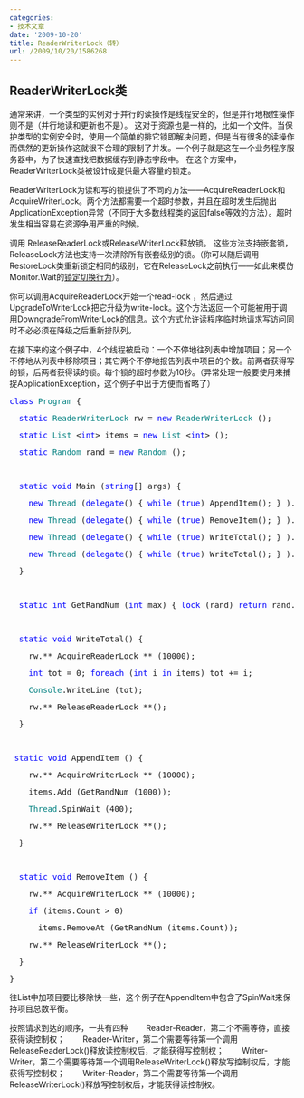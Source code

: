 ```yaml
---
categories:
- 技术文章
date: '2009-10-20'
title: ReaderWriterLock（转）
url: /2009/10/20/1586268
---
```



## ReaderWriterLock类

通常来讲，一个类型的实例对于并行的读操作是线程安全的，但是并行地根性操作则不是（并行地读和更新也不是）。 这对于资源也是一样的，比如一个文件。当保护类型的实例安全时，使用一个简单的排它锁即解决问题，但是当有很多的读操作 而偶然的更新操作这就很不合理的限制了并发。一个例子就是这在一个业务程序服务器中，为了快速查找把数据缓存到静态字段中。 在这个方案中，ReaderWriterLock类被设计成提供最大容量的锁定。

ReaderWriterLock为读和写的锁提供了不同的方法&#8212;&#8212;AcquireReaderLock和AcquireWriterLock。两个方法都需要一个超时参数，并且在超时发生后抛出ApplicationException异常（不同于大多数线程类的返回false等效的方法）。超时发生相当容易在资源争用严重的时候。 

调用 ReleaseReaderLock或ReleaseWriterLock释放锁。 这些方法支持嵌套锁，ReleaseLock方法也支持一次清除所有嵌套级别的锁。（你可以随后调用RestoreLock类重新锁定相同的级别，它在ReleaseLock之前执行&#8212;&#8212;如此来模仿Monitor.Wait的[锁定切换行为](http://knowledge.swanky.wu.googlepages.com/threading_in_c_sharp_part_4.html#_Lock_toggling)）。

你可以调用AcquireReaderLock开始一个read-lock ，然后通过UpgradeToWriterLock把它升级为write-lock。这个方法返回一个可能被用于调用DowngradeFromWriterLock的信息。这个方式允许读程序临时地请求写访问同时不必必须在降级之后重新排队列。

在接下来的这个例子中，4个线程被启动：一个不停地往列表中增加项目；另一个不停地从列表中移除项目；其它两个不停地报告列表中项目的个数。前两者获得写的锁，后两者获得读的锁。每个锁的超时参数为10秒。（异常处理一般要使用来捕捉ApplicationException，这个例子中出于方便而省略了）
  <pre><span style="color: blue;">class</span> <span style="color: teal;">Program</span> {</pre><pre>&nbsp; <span style="color: blue;">static</span> <span style="color: teal;">ReaderWriterLock</span> rw = <span style="color: blue;">new</span> <span style="color: teal;">ReaderWriterLock</span> ();</pre><pre>&nbsp; <span style="color: blue;">static</span> <span style="color: teal;">List </span>&lt;<span style="color: blue;">int</span>&gt; items = <span style="color: blue;">new</span> <span style="color: teal;">List </span>&lt;<span style="color: blue;">int</span>&gt; ();</pre><pre>&nbsp; <span style="color: blue;">static</span> <span style="color: teal;">Random</span> rand = <span style="color: blue;">new</span> <span style="color: teal;">Random</span> ();</pre><pre>&nbsp;</pre><pre>&nbsp; <span style="color: blue;">static</span> <span style="color: blue;">void</span> Main (<span style="color: blue;">string</span>[] args) {</pre><pre>&nbsp;&nbsp;&nbsp; <span style="color: blue;">new</span> <span style="color: teal;">Thread</span> (<span style="color: blue;">delegate</span>() { <span style="color: blue;">while</span> (<span style="color: blue;">true</span>) AppendItem(); } ).Start();</pre><pre>&nbsp;&nbsp;&nbsp; <span style="color: blue;">new</span> <span style="color: teal;">Thread</span> (<span style="color: blue;">delegate</span>() { <span style="color: blue;">while</span> (<span style="color: blue;">true</span>) RemoveItem(); } ).Start();</pre><pre>&nbsp;&nbsp;&nbsp; <span style="color: blue;">new</span> <span style="color: teal;">Thread</span> (<span style="color: blue;">delegate</span>() { <span style="color: blue;">while</span> (<span style="color: blue;">true</span>) WriteTotal(); } ).Start();</pre><pre>&nbsp;&nbsp;&nbsp; <span style="color: blue;">new</span> <span style="color: teal;">Thread</span> (<span style="color: blue;">delegate</span>() { <span style="color: blue;">while</span> (<span style="color: blue;">true</span>) WriteTotal(); } ).Start();</pre><pre>&nbsp; }</pre><pre>&nbsp;</pre><pre>&nbsp; <span style="color: blue;">static</span> <span style="color: blue;">int</span> GetRandNum (<span style="color: blue;">int</span> max) { <span style="color: blue;">lock</span> (rand) <span style="color: blue;">return</span> rand.Next (max); }</pre><pre>&nbsp;</pre><pre>&nbsp; <span style="color: blue;">static</span> <span style="color: blue;">void</span> WriteTotal() {</pre><pre>&nbsp;&nbsp;&nbsp; rw.**_AcquireReaderLock_** (10000);</pre><pre>&nbsp;&nbsp;&nbsp; <span style="color: blue;">int</span> tot = 0; <span style="color: blue;">foreach</span> (<span style="color: blue;">int</span> i <span style="color: blue;">in</span> items) tot += i;</pre><pre>&nbsp;&nbsp;&nbsp; <span style="color: teal;">Console</span>.WriteLine (tot);</pre><pre>&nbsp;&nbsp;&nbsp; rw.**_ReleaseReaderLock_**();</pre><pre>&nbsp; }</pre><pre>&nbsp;</pre><pre>&nbsp;<span style="color: blue;">static</span> <span style="color: blue;">void</span> AppendItem () {</pre><pre>&nbsp;&nbsp;&nbsp; rw.**_AcquireWriterLock_** (10000);</pre><pre>&nbsp;&nbsp;&nbsp; items.Add (GetRandNum (1000));</pre><pre>&nbsp;&nbsp;&nbsp; <span style="color: teal;">Thread</span>.SpinWait (400);</pre><pre>&nbsp;&nbsp;&nbsp; rw.**_ReleaseWriterLock_**();</pre><pre>&nbsp; }</pre><pre>&nbsp;</pre><pre>&nbsp; <span style="color: blue;">static</span> <span style="color: blue;">void</span> RemoveItem () {</pre><pre>&nbsp;&nbsp;&nbsp; rw.**_AcquireWriterLock_** (10000);</pre><pre>&nbsp;&nbsp;&nbsp; <span style="color: blue;">if</span> (items.Count &gt; 0)</pre><pre>&nbsp;&nbsp;&nbsp;&nbsp;&nbsp; items.RemoveAt (GetRandNum (items.Count));</pre><pre>&nbsp;&nbsp;&nbsp; rw.**_ReleaseWriterLock_**();</pre><pre>&nbsp; }</pre><pre>}</pre>  

往List中加项目要比移除快一些，这个例子在AppendItem中包含了SpinWait来保持项目总数平衡。 

按照请求到达的顺序，一共有四种&nbsp;
 &nbsp;&nbsp;&nbsp;&nbsp;&nbsp; Reader-Reader，第二个不需等待，直接获得读控制权；&nbsp;
 &nbsp;&nbsp;&nbsp;&nbsp;&nbsp; Reader-Writer，第二个需要等待第一个调用ReleaseReaderLock()释放读控制权后，才能获得写控制权；&nbsp;
 &nbsp;&nbsp;&nbsp;&nbsp;&nbsp; Writer-Writer，第二个需要等待第一个调用ReleaseWriterLock()释放写控制权后，才能获得写控制权；&nbsp;
 &nbsp;&nbsp;&nbsp;&nbsp;&nbsp; Writer-Reader，第二个需要等待第一个调用ReleaseWriterLock()释放写控制权后，才能获得读控制权。&nbsp; 